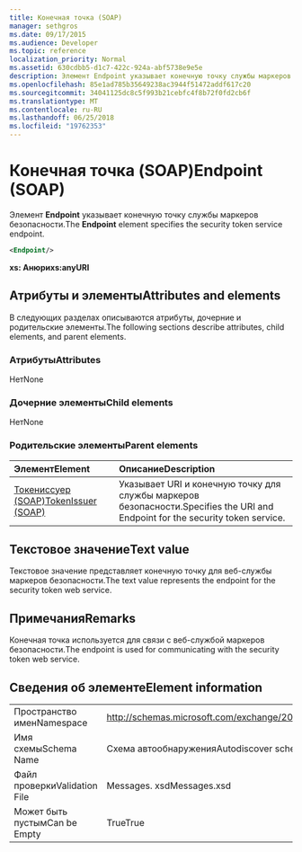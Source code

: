 ```yaml
---
title: Конечная точка (SOAP)
manager: sethgros
ms.date: 09/17/2015
ms.audience: Developer
ms.topic: reference
localization_priority: Normal
ms.assetid: 630cdbb5-d1c7-422c-924a-abf5738e9e5e
description: Элемент Endpoint указывает конечную точку службы маркеров безопасности.
ms.openlocfilehash: 85e1ad785b35649238ac3944f51472addf617c20
ms.sourcegitcommit: 34041125dc8c5f993b21cebfc4f8b72f0fd2cb6f
ms.translationtype: MT
ms.contentlocale: ru-RU
ms.lasthandoff: 06/25/2018
ms.locfileid: "19762353"
---
```

# <a name="endpoint-soap"></a><span data-ttu-id="24665-103">Конечная точка (SOAP)</span><span class="sxs-lookup"><span data-stu-id="24665-103">Endpoint (SOAP)</span></span>

<span data-ttu-id="24665-104">Элемент **Endpoint** указывает конечную точку службы маркеров безопасности.</span><span class="sxs-lookup"><span data-stu-id="24665-104">The **Endpoint** element specifies the security token service endpoint.</span></span> 
  
```XML
<Endpoint/>
```

 <span data-ttu-id="24665-105">**xs: Анюри**</span><span class="sxs-lookup"><span data-stu-id="24665-105">**xs:anyURI**</span></span>
## <a name="attributes-and-elements"></a><span data-ttu-id="24665-106">Атрибуты и элементы</span><span class="sxs-lookup"><span data-stu-id="24665-106">Attributes and elements</span></span>

<span data-ttu-id="24665-107">В следующих разделах описываются атрибуты, дочерние и родительские элементы.</span><span class="sxs-lookup"><span data-stu-id="24665-107">The following sections describe attributes, child elements, and parent elements.</span></span>
  
### <a name="attributes"></a><span data-ttu-id="24665-108">Атрибуты</span><span class="sxs-lookup"><span data-stu-id="24665-108">Attributes</span></span>

<span data-ttu-id="24665-109">Нет</span><span class="sxs-lookup"><span data-stu-id="24665-109">None</span></span>
  
### <a name="child-elements"></a><span data-ttu-id="24665-110">Дочерние элементы</span><span class="sxs-lookup"><span data-stu-id="24665-110">Child elements</span></span>

<span data-ttu-id="24665-111">Нет</span><span class="sxs-lookup"><span data-stu-id="24665-111">None</span></span>
  
### <a name="parent-elements"></a><span data-ttu-id="24665-112">Родительские элементы</span><span class="sxs-lookup"><span data-stu-id="24665-112">Parent elements</span></span>

|<span data-ttu-id="24665-113">**Элемент**</span><span class="sxs-lookup"><span data-stu-id="24665-113">**Element**</span></span>|<span data-ttu-id="24665-114">**Описание**</span><span class="sxs-lookup"><span data-stu-id="24665-114">**Description**</span></span>|
|:-----|:-----|
|[<span data-ttu-id="24665-115">Токениссуер (SOAP)</span><span class="sxs-lookup"><span data-stu-id="24665-115">TokenIssuer (SOAP)</span></span>](tokenissuer-soap.md) <br/> |<span data-ttu-id="24665-116">Указывает URI и конечную точку для службы маркеров безопасности.</span><span class="sxs-lookup"><span data-stu-id="24665-116">Specifies the URI and Endpoint for the security token service.</span></span>  <br/> |
   
## <a name="text-value"></a><span data-ttu-id="24665-117">Текстовое значение</span><span class="sxs-lookup"><span data-stu-id="24665-117">Text value</span></span>

<span data-ttu-id="24665-118">Текстовое значение представляет конечную точку для веб-службы маркеров безопасности.</span><span class="sxs-lookup"><span data-stu-id="24665-118">The text value represents the endpoint for the security token web service.</span></span>
  
## <a name="remarks"></a><span data-ttu-id="24665-119">Примечания</span><span class="sxs-lookup"><span data-stu-id="24665-119">Remarks</span></span>

<span data-ttu-id="24665-120">Конечная точка используется для связи с веб-службой маркеров безопасности.</span><span class="sxs-lookup"><span data-stu-id="24665-120">The endpoint is used for communicating with the security token web service.</span></span>
  
## <a name="element-information"></a><span data-ttu-id="24665-121">Сведения об элементе</span><span class="sxs-lookup"><span data-stu-id="24665-121">Element information</span></span>

|||
|:-----|:-----|
|<span data-ttu-id="24665-122">Пространство имен</span><span class="sxs-lookup"><span data-stu-id="24665-122">Namespace</span></span>  <br/> |http://schemas.microsoft.com/exchange/2010/Autodiscover  <br/> |
|<span data-ttu-id="24665-123">Имя схемы</span><span class="sxs-lookup"><span data-stu-id="24665-123">Schema Name</span></span>  <br/> |<span data-ttu-id="24665-124">Схема автообнаружения</span><span class="sxs-lookup"><span data-stu-id="24665-124">Autodiscover schema</span></span>  <br/> |
|<span data-ttu-id="24665-125">Файл проверки</span><span class="sxs-lookup"><span data-stu-id="24665-125">Validation File</span></span>  <br/> |<span data-ttu-id="24665-126">Messages. xsd</span><span class="sxs-lookup"><span data-stu-id="24665-126">Messages.xsd</span></span>  <br/> |
|<span data-ttu-id="24665-127">Может быть пустым</span><span class="sxs-lookup"><span data-stu-id="24665-127">Can be Empty</span></span>  <br/> |<span data-ttu-id="24665-128">True</span><span class="sxs-lookup"><span data-stu-id="24665-128">True</span></span>  <br/> |
   

